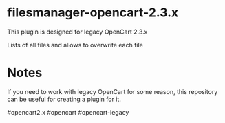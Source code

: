 # filesmanager-opencart-2.3.x

This plugin is designed for legacy OpenCart 2.3.x 

Lists of all files and allows to overwrite each file

# Notes

If you need to work with legacy OpenCart for some reason, this repository can be useful for creating a plugin for it.

#opencart2.x #opencart #opencart-legacy